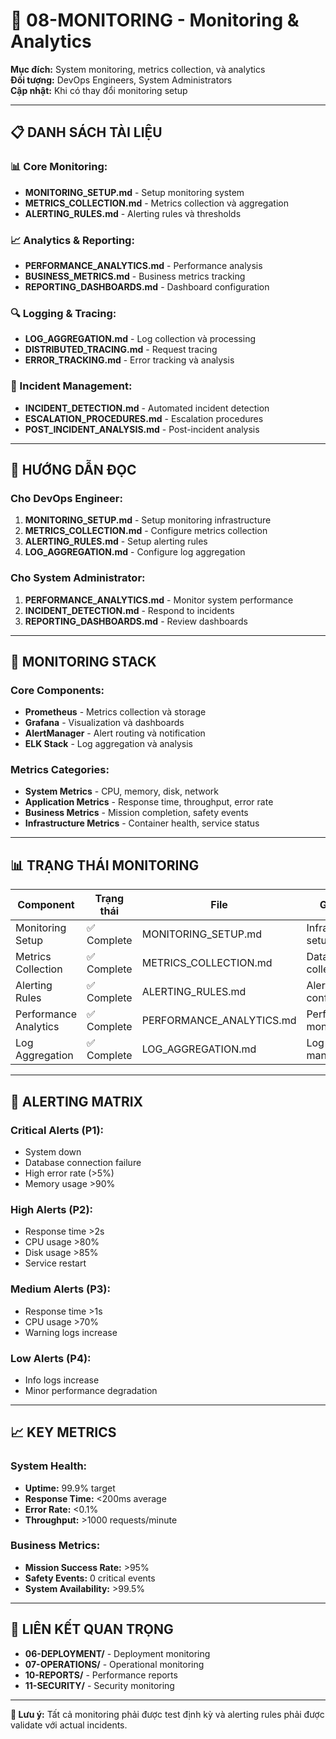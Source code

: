 # 📁 08-MONITORING - Monitoring & Analytics

**Mục đích:** System monitoring, metrics collection, và analytics  
**Đối tượng:** DevOps Engineers, System Administrators  
**Cập nhật:** Khi có thay đổi monitoring setup

---

## 📋 **DANH SÁCH TÀI LIỆU**

### **📊 Core Monitoring:**
- **MONITORING_SETUP.md** - Setup monitoring system
- **METRICS_COLLECTION.md** - Metrics collection và aggregation
- **ALERTING_RULES.md** - Alerting rules và thresholds

### **📈 Analytics & Reporting:**
- **PERFORMANCE_ANALYTICS.md** - Performance analysis
- **BUSINESS_METRICS.md** - Business metrics tracking
- **REPORTING_DASHBOARDS.md** - Dashboard configuration

### **🔍 Logging & Tracing:**
- **LOG_AGGREGATION.md** - Log collection và processing
- **DISTRIBUTED_TRACING.md** - Request tracing
- **ERROR_TRACKING.md** - Error tracking và analysis

### **🚨 Incident Management:**
- **INCIDENT_DETECTION.md** - Automated incident detection
- **ESCALATION_PROCEDURES.md** - Escalation procedures
- **POST_INCIDENT_ANALYSIS.md** - Post-incident analysis

---

## 🎯 **HƯỚNG DẪN ĐỌC**

### **Cho DevOps Engineer:**
1. **MONITORING_SETUP.md** - Setup monitoring infrastructure
2. **METRICS_COLLECTION.md** - Configure metrics collection
3. **ALERTING_RULES.md** - Setup alerting rules
4. **LOG_AGGREGATION.md** - Configure log aggregation

### **Cho System Administrator:**
1. **PERFORMANCE_ANALYTICS.md** - Monitor system performance
2. **INCIDENT_DETECTION.md** - Respond to incidents
3. **REPORTING_DASHBOARDS.md** - Review dashboards

---

## 🔄 **MONITORING STACK**

### **Core Components:**
- **Prometheus** - Metrics collection và storage
- **Grafana** - Visualization và dashboards
- **AlertManager** - Alert routing và notification
- **ELK Stack** - Log aggregation và analysis

### **Metrics Categories:**
- **System Metrics** - CPU, memory, disk, network
- **Application Metrics** - Response time, throughput, error rate
- **Business Metrics** - Mission completion, safety events
- **Infrastructure Metrics** - Container health, service status

---

## 📊 **TRẠNG THÁI MONITORING**

| Component | Trạng thái | File | Ghi chú |
|-----------|------------|------|---------|
| Monitoring Setup | ✅ Complete | MONITORING_SETUP.md | Infrastructure setup |
| Metrics Collection | ✅ Complete | METRICS_COLLECTION.md | Data collection |
| Alerting Rules | ✅ Complete | ALERTING_RULES.md | Alert configuration |
| Performance Analytics | ✅ Complete | PERFORMANCE_ANALYTICS.md | Performance monitoring |
| Log Aggregation | ✅ Complete | LOG_AGGREGATION.md | Log management |

---

## 🚨 **ALERTING MATRIX**

### **Critical Alerts (P1):**
- System down
- Database connection failure
- High error rate (>5%)
- Memory usage >90%

### **High Alerts (P2):**
- Response time >2s
- CPU usage >80%
- Disk usage >85%
- Service restart

### **Medium Alerts (P3):**
- Response time >1s
- CPU usage >70%
- Warning logs increase

### **Low Alerts (P4):**
- Info logs increase
- Minor performance degradation

---

## 📈 **KEY METRICS**

### **System Health:**
- **Uptime:** 99.9% target
- **Response Time:** <200ms average
- **Error Rate:** <0.1%
- **Throughput:** >1000 requests/minute

### **Business Metrics:**
- **Mission Success Rate:** >95%
- **Safety Events:** 0 critical events
- **System Availability:** >99.5%

---

## 🔗 **LIÊN KẾT QUAN TRỌNG**

- **06-DEPLOYMENT/** - Deployment monitoring
- **07-OPERATIONS/** - Operational monitoring
- **10-REPORTS/** - Performance reports
- **11-SECURITY/** - Security monitoring

---

**📝 Lưu ý:** Tất cả monitoring phải được test định kỳ và alerting rules phải được validate với actual incidents.
